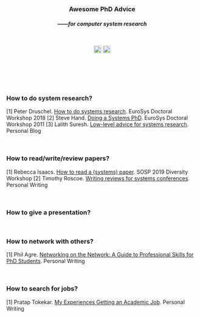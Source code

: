 <div align="center">
	<!--
	<img width="350" src="https://raw.githubusercontent.com/sindresorhus/awesome/main/media/logo.svg" alt="Awesome">
	<br>
-->
  <p>
	<h3>Awesome PhD Advice</h3>
	<h4>——<i>for computer system research</i></h4>
  </p>
  <br>
  <p>
	<a href="https://github.com/sindresorhus/awesome"><img height="20"  src="https://cdn.rawgit.com/sindresorhus/awesome/d7305f38d29fed78fa85652e3a63e154dd8e8829/media/badge.svg" alt="Awesome"></a>
	<a href="http://creativecommons.org/publicdomain/zero/1.0/"><img height="20" src="https://img.shields.io/badge/License-CC0%201.0-lightgrey.svg" alt="License: CC0-1.0"></a>
  </p>
<br>
<br>
<br>
<br>
</div>




### How to do system research?

[1] Peter Druschel. [How to do systems research](files/how-to-do-systems-research.pdf). EuroSys Doctoral Workshop 2018
[2] Steve Hand. [Doing a Systems PhD](files/doing-a-systems-phd.pdf). EuroSys Doctoral Workshop 2011
[3] Lalith Suresh. [Low-level advice for systems research](https://lalith.in/2020/09/27/Low-Level-Advice-For-Systems-Research/). Personal Blog

<br>

### How to read/write/review papers?

[1] Rebecca Isaacs. [How to read a (systems) paper](files/how-to-read-a-systems-paper.pdf). SOSP 2019 Diversity Workshop
[2] Timothy Roscoe. [Writing reviews for systems conferences](files/writing-reviews-for-systems-conferences.pdf). Personal Writing

<br>

### How to give a presentation?

<br>

### How to network with others?

[1] Phil Agre. [Networking on the Network: A Guide to Professional Skills for PhD Students](files/networking-on-the-network.pdf). Personal Writing

<br>

### How to search for jobs?

[1] Pratap Tokekar. [My Experiences Getting an Academic Job](files/my-experiences-getting-an-academic-job.pdf). Personal Writing 


